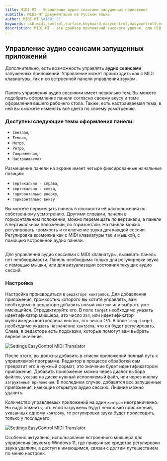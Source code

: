 ```yaml
---
title: MIDI-MT - Управление аудио сеансами запущенных приложений
subtitle: MIDI-MT Документация на Русском языке
author: MIDI-MT &#169; CC
keywords: usb,midi,control,surface,keyboard,easycontrol,easycontrol9,mqtt,lights,dmx,dmx512,artnet,soundbar,premiere pro,proxy,driver
description: MIDI-MT - это драйвер приложений высокого уровня, для USB MIDI панелей управлений
---
```


## Управление **аудио сеансами** запущенных приложений

Дополнительно, есть возможность управлять **аудио сеансами** запущенных приложений. Управление может происходить как с MIDI клавиатуры, так и со встроенной панели управления звуком.

<img src="https://claudiacoord.github.io/MIDI-MT/images/helper/MIDI-MT-AudioMixer-1.png" title="" alt="" data-align="center">

Панель управления аудио сессиями имеет несколько тем. Вы можете подобрать оформление панели согласно своему вкусу и теме оформления вашего рабочего стола. Также, есть настраиваемая тема, в ней вы сможете изменять все цвета по своему усмотрению.

### Доступны следующие темы оформления панели:

* `Светлая`,
* `Темная`,
* `Метро`,
* `Ретро`,
* `Современная`,
* `Настраиваемая` 

Размещение панели на экране имеет четыре фиксированные начальные позиции: 

* `вертикально - справа`,
* `вертикально - слева`,
* `горизонтально вверху`,
* `горизонтально внизу`

Вы можете перемещать панель в плоскости её расположения по собственному усмотрению. Другими словами, панели в горизонтальном положении, можно перемещать по вертикали, а панели в вертикальном положении, по горизонтали. На панели можно регулировать громкость и отключение звука для каждой сессии. Регулировка возможна как с MIDI клавиатуры так и мышкой, с помощью встроенной аудио панели.

<img src="https://claudiacoord.github.io/MIDI-MT/images/helper/MIDI-MT-AudioMixer-2.png" title="" alt="" data-align="center">

Для управления аудио сессиями с MIDI клавиатуры, вызывать панель нет необходимости. Панель необходима только для регулировки звука с помощью мышки, или для визуализации состояния текущих аудио сессий.

### Настройка

Настройка производиться в `редакторе контролов`. Для добавления приложения, громкостью которого вы хотите управлять, вам необходимо в редакторе добавить новый `контрол` или выбрать уже имеющийся. Отредактируйте его. В поле `target` необходимо указать идентификатор микшера, это число `254`, или идентификатор мультимедиа контроллера кнопок, это число `253`. В поле `long-target` необходимо указать назначение `контрола`, что он будет регулировать. Слева, в редакторе есть подсказки, которые помогут вам выбрать верное значение.

<img src="https://claudiacoord.github.io/MIDI-MT/images/helper/MIDI-MT-AudioMixer-3.png" title="" alt="Settings EasyControl MIDI Translator" data-align="center">

После этого, вы должны добавить в список приложений полный путь к управляемой программе. Редактор в процессе обработки сам превратит его в нужный формат, это значение будет идентификатором приложения. Добавить приложение можно через диалог выбора файлов, указав на диске нужный исполняемый файл, или через кнопку `загруженные приложения`. В последнем случае, добавятся все запущенные приложения, имеющие открытую аудио сессию. Лишние можно удалить.

Количество управляемых приложений на один `контрол` неограниченно. Но надо помнить, что если загружены будут несколько приложений, указанных одному `контролу`, то регулировка звука будет происходить только у последнего.

<img src="https://claudiacoord.github.io/MIDI-MT/images/helper/MIDI-MT-AudioMixer-4.png" title="" alt="Settings EasyControl MIDI Translator" data-align="center">

Особенно актуально, использование встроенного микшера для управления звуком в Windows 11, где привычные средства регулировки звука удалили, а доступ к имеющимся, связан с долгим путешествием по меню настроек.
